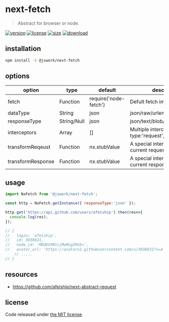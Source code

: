 # next-fetch
> Abstract for browser or node.

[![version][version-image]][version-url]
[![license][license-image]][license-url]
[![size][size-image]][size-url]
[![download][download-image]][download-url]

## installation
```bash
npm install -S @jswork/next-fetch
```

## options
| option            | type        | default               | description                                          |
| ----------------- | ----------- | --------------------- | ---------------------------------------------------- |
| fetch             | Function    | require('node-fetch') | Defult fetch implement                               |
| dataType          | String      | json                  | json/raw/urlencoded/multipart                        |
| responseType      | String/Null | json                  | json/text/blob/null                                  |
| interceptors      | Array       | []                    | Multiple interceptors. eg: { type:'request', fn: xx} |
| transformReqeust  | Function    | nx.stubValue          | A special interceptor for only current request.      |
| transformResponse | Function    | nx.stubValue          | A special interceptor for only current response.     |

## usage
```js
import NxFetch from '@jswork/next-fetch';

const http = NxFetch.getInstance({ responseType:'json' });

http.get('https://api.github.com/users/afeiship').then(res=>{
  console.log(res);
});

// {
//   login: 'afeiship',
//   id: 3038631,
//   node_id: 'MDQ6VXNlcjMwMzg2MzE=',
//   avatar_url: 'https://avatars2.githubusercontent.com/u/3038631?v=4',
    // .....
// }
```

## resources
- https://github.com/afeiship/next-abstract-request

## license
Code released under [the MIT license](https://github.com/afeiship/next-fetch/blob/master/LICENSE.txt).

[version-image]: https://img.shields.io/npm/v/@jswork/next-fetch
[version-url]: https://npmjs.org/package/@jswork/next-fetch

[license-image]: https://img.shields.io/npm/l/@jswork/next-fetch
[license-url]: https://github.com/afeiship/next-fetch/blob/master/LICENSE.txt

[size-image]: https://img.shields.io/bundlephobia/minzip/@jswork/next-fetch
[size-url]: https://github.com/afeiship/next-fetch/blob/master/dist/next-fetch.min.js

[download-image]: https://img.shields.io/npm/dm/@jswork/next-fetch
[download-url]: https://www.npmjs.com/package/@jswork/next-fetch
